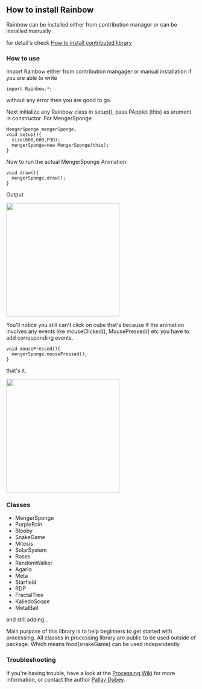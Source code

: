 ## How to install Rainbow

Rainbow can be installed either from contribution manager or can be installed manually

for detail's check [How to install contributed library](https://github.com/processing/processing/wiki/How-to-Install-a-Contributed-Library)

### How to use
Import Rainbow either from contribution mangager or manual installation
if you are able to write 
~~~
import Rainbow.*;
~~~
without any error then you are good to go.

Next initialize any Rainbow class in setup(), pass PApplet (this) as arument in constructor.
For MengerSponge
~~~
MengerSponge mengerSponge;
void setup(){
  size(600,600,P3D);
  mengerSponge=new MengerSponge(this);
}
~~~
Now to run the actual MengerSponge Animation
~~~
void draw(){
  mengerSponge.draw(); 
}
~~~
Output

<img src="https://i.ibb.co/ZL3DKKJ/Screenshot-103.png" width="300dp" height="300dp"/>

You'll notice you still can't click on cube that's because
If the animation involves any events like mouseClicked(), MousePressed() etc you have to add corresponding events.

~~~
void mousePressed(){
  mengerSponge.mousePressed();
}
~~~
that's it.

<img src="https://i.ibb.co/tYHngNN/Screenshot-edited-104.png" width ="300dp" height="300dp"/>

### Classes

  - MengerSponge
  - PurpleRain
  - Blooby
  - SnakeGame 
  - Mitosis
  - SolarSystem
  - Roses
  - RandomWalker
  - AgarIo
  - Meta
  - Starfield
  - RDP
  - FractalTree
  - KaliedoScope
  - MetalBall
  
and still adding...

Main purpose of this library is to help beginners to get started with processing.
All classes in processing library are public to be used outside of package.
Which means food(snakeGame) can be used independently.

### Troubleshooting

If you're having trouble, have a look at the [Processing Wiki](https://github.com/processing/processing/wiki/How-to-Install-a-Contributed-Library) for more information, or contact the author [Pallav Dubey](https://github.com/pallav12/).
